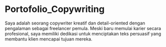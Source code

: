 # Portofolio_Copywriting
Saya adalah seorang copywriter kreatif dan detail-oriented dengan pengalaman sebagai freelancer pemula. Meski baru memulai karier secara profesional, saya memiliki dedikasi untuk menciptakan teks persuasif yang membantu klien mencapai tujuan mereka.
